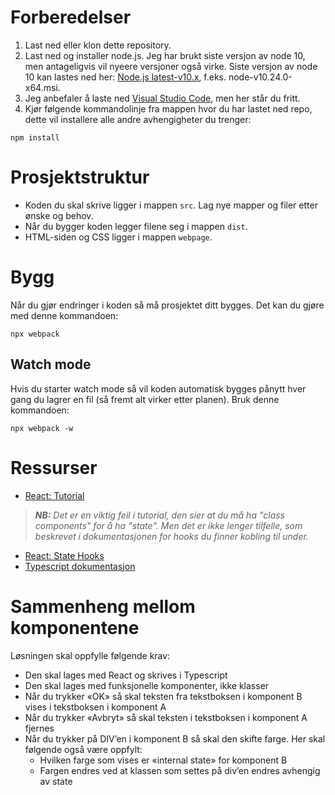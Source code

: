 # Forberedelser
1. Last ned eller klon dette repository.
2. Last ned og installer node.js. Jeg har brukt siste versjon av node 10, men antageligvis vil nyeere versjoner også virke. Siste versjon av node 10 kan lastes ned her: [Node.js latest-v10.x]([dd](https://nodejs.org/dist/latest-v10.x/)), f.eks. node-v10.24.0-x64.msi.
3. Jeg anbefaler å laste ned [Visual Studio Code](https://code.visualstudio.com/), men her står du fritt.
4. Kjør følgende kommandolinje fra mappen hvor du har lastet ned repo, dette vil installere alle andre avhengigheter du trenger:
```
npm install
```

# Prosjektstruktur
* Koden du skal skrive ligger i mappen `src`. Lag nye mapper og filer etter ønske og behov.
* Når du bygger koden legger filene seg i mappen `dist`.
* HTML-siden og CSS ligger i mappen `webpage`.

# Bygg
Når du gjør endringer i koden så må prosjektet ditt bygges. Det kan du gjøre med denne kommandoen:
```
npx webpack
```

## Watch mode
Hvis du starter watch mode så vil koden automatisk bygges pånytt hver gang du lagrer en fil (så fremt alt virker etter planen). Bruk denne kommandoen:
```
npx webpack -w
```

# Ressurser
* [React: Tutorial](https://reactjs.org/tutorial/tutorial.html)
> ***NB:** Det er en viktig feil i tutorial, den sier at du må ha "class components" for å ha "state". Men det er ikke lenger tilfelle, som beskrevet i dokumentasjonen for hooks du finner kobling til under.*
* [React: State Hooks](https://reactjs.org/docs/hooks-state.html)
* [Typescript dokumentasjon](https://www.typescriptlang.org/docs/)

# Sammenheng mellom komponentene
Løsningen skal oppfylle følgende krav:
* Den skal lages med React og skrives i Typescript
* Den skal lages med funksjonelle komponenter, ikke klasser
* Når du trykker «OK» så skal teksten fra tekstboksen i komponent B vises i tekstboksen i komponent A
* Når du trykker «Avbryt» så skal teksten i tekstboksen i komponent A fjernes
* Når du trykker på DIV’en i komponent B så skal den skifte farge. Her skal følgende også være oppfylt:
  * Hvilken farge som vises er «internal state» for komponent B
  * Fargen endres ved at klassen som settes på div’en endres avhengig av state

